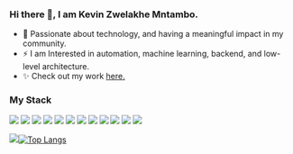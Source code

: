 ### Hi there 👋, I am Kevin Zwelakhe Mntambo.

<!--
**Bubbablack/Bubbablack** is a  _special_ ✨ repository because its `README.md` (this file) appears on your GitHub profile.

Here are some ideas to get you started:
-->

- 🌱 Passionate about technology, and having a meaningful impact in my community.
- ⚡ I am Interested in automation, machine learning, backend, and low-level architecture.
- ✨ Check out my work [here.](https://github.com/Bubbablack/Portfolio)

### My Stack
![](https://img.shields.io/badge/Python-Language-blue)
![](https://img.shields.io/badge/Java-Language-blue)
![](https://img.shields.io/badge/Javascript-Language-blue)
![](https://img.shields.io/badge/HTML5-Language-blue)
![](https://img.shields.io/badge/CSS-Language-blue)
![](https://img.shields.io/badge/Pandas-Library-red)
![](https://img.shields.io/badge/Matplotlib-Library-red)
![](https://img.shields.io/badge/Seaborn-Library-red)
![](https://img.shields.io/badge/Scipy-Library-red)
![](https://img.shields.io/badge/Django-Framework-orange)
![](https://img.shields.io/badge/NodeJS-RuntimeEnv-orange)
![](https://img.shields.io/badge/Pygame-Framework-orange)

<img src ='https://github-readme-stats.vercel.app/api?username=Bubbablack&&show_icons=true&title_color=c9d1d9&icon_color=4da3fb&text_color=ffffff&exclude_repo=repo3,repo3&bg_color=0d1117&hide_border=True&count_private=true' >[![Top Langs](https://github-readme-stats.vercel.app/api/top-langs/?username=Bubbablack&&bg_color=0d1117&title_color=c9d1d9&hide_border=True&count_private=true&layout=compact)](https://github.com/anuraghazra/github-readme-stats)
